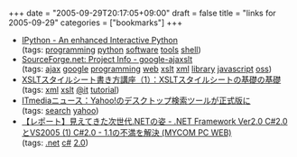 +++
date = "2005-09-29T20:17:05+09:00"
draft = false
title = "links for 2005-09-29"
categories = ["bookmarks"]
+++

<ul>
	<li>
		<div><a href="http://ipython.scipy.org/">IPython - An enhanced Interactive Python</a></div>
		<div>(tags: <a href="http://del.icio.us/nobu666/programming">programming</a> <a href="http://del.icio.us/nobu666/python">python</a> <a href="http://del.icio.us/nobu666/software">software</a> <a href="http://del.icio.us/nobu666/tools">tools</a> <a href="http://del.icio.us/nobu666/shell">shell</a>)</div>
	</li>
	<li>
		<div><a href="http://sourceforge.net/projects/goog-ajaxslt/">SourceForge.net: Project Info - google-ajaxslt</a></div>
		<div>(tags: <a href="http://del.icio.us/nobu666/ajax">ajax</a> <a href="http://del.icio.us/nobu666/google">google</a> <a href="http://del.icio.us/nobu666/programming">programming</a> <a href="http://del.icio.us/nobu666/web">web</a> <a href="http://del.icio.us/nobu666/xslt">xslt</a> <a href="http://del.icio.us/nobu666/xml">xml</a> <a href="http://del.icio.us/nobu666/library">library</a> <a href="http://del.icio.us/nobu666/javascript">javascript</a> <a href="http://del.icio.us/nobu666/oss">oss</a>)</div>
	</li>
	<li>
		<div><a href="http://www.atmarkit.co.jp/fxml/tanpatsu/10xslt/xslt01.html">XSLTスタイルシート書き方講座（1）：XSLTスタイルシートの基礎の基礎</a></div>
		<div>(tags: <a href="http://del.icio.us/nobu666/xml">xml</a> <a href="http://del.icio.us/nobu666/xslt">xslt</a> <a href="http://del.icio.us/nobu666/@it">@it</a> <a href="http://del.icio.us/nobu666/tutorial">tutorial</a>)</div>
	</li>
	<li>
		<div><a href="http://www.itmedia.co.jp/news/articles/0509/28/news029.html">ITmediaニュース：Yahoo!のデスクトップ検索ツールが正式版に</a></div>
		<div>(tags: <a href="http://del.icio.us/nobu666/search">search</a> <a href="http://del.icio.us/nobu666/yahoo">yahoo</a>)</div>
	</li>
	<li>
		<div><a href="http://pcweb.mycom.co.jp/articles/2005/09/29/dotnet2/">【レポート】見えてきた次世代.NETの姿 - .NET Framework Ver2.0 C#2.0とVS2005 (1) C#2.0 - 1.1の不満を解決 (MYCOM PC WEB)</a></div>
		<div>(tags: <a href="http://del.icio.us/nobu666/.net">.net</a> <a href="http://del.icio.us/nobu666/c#">c#</a> <a href="http://del.icio.us/nobu666/2.0">2.0</a>)</div>
	</li>
</ul>
